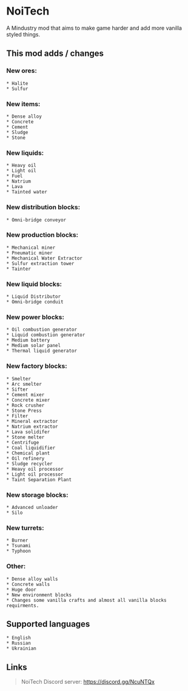 # NoiTech

A Mindustry mod that aims to make game harder and add more vanilla styled things.

## This mod adds / changes

### New ores:
	* Halite
	* Sulfur
### New items:
	* Dense alloy
	* Concrete
	* Cement
	* Sludge
	* Stone
### New liquids:
	* Heavy oil
	* Light oil
	* Fuel
	* Natrium
	* Lava
	* Tainted water
### New distribution blocks:
	* Omni-bridge conveyor
### New production blocks:
	* Mechanical miner
	* Pneumatic miner
	* Mechanical Water Extractor
	* Sulfur extraction tower
	* Tainter
### New liquid blocks:
	* Liquid Distributor
	* Omni-bridge conduit
### New power blocks:
	* Oil combustion generator
	* Liquid combustion generator
	* Medium battery
	* Medium solar panel
	* Thermal liquid generator
### New factory blocks:
	* Smelter
	* Arc smelter
	* Sifter
	* Cement mixer
	* Concrete mixer
	* Rock crusher
	* Stone Press
	* Filter
	* Mineral extractor
	* Natrium extractor
	* Lava solidifer
	* Stone melter
	* Centrifuge
	* Coal liquidifier
	* Chemical plant
	* Oil refinery
	* Sludge recycler
	* Heavy oil processor
	* Light oil processor
	* Taint Separation Plant
### New storage blocks:
	* Advanced unloader
	* Silo
### New turrets:
	* Burner
	* Tsunami
	* Typhoon
### Other:
	* Dense alloy walls
	* Concrete walls
	* Huge door
	* New environment blocks
	* Changes some vanilla crafts and almost all vanilla blocks requirments.

## Supported languages
	* English
	* Russian
	* Ukrainian

## Links
> NoiTech Discord server: https://discord.gg/NcuNTQx
